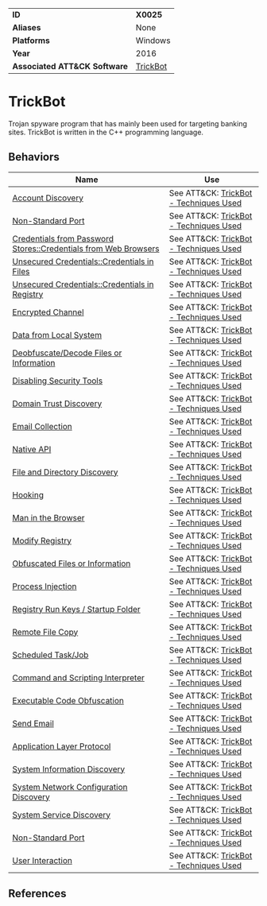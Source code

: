 |||
|---------|------------------------|
|**ID**|**X0025**|
|**Aliases**|None|
|**Platforms**|Windows|
|**Year**| 2016 |
|**Associated ATT&CK Software**|[TrickBot](https://attack.mitre.org/software/S0266/)|


TrickBot
========
Trojan spyware program that has mainly been used for targeting banking sites. TrickBot is written in the C++ programming language.

Behaviors
---------
|Name|Use|
|---------------------|-------------------------------------------------------|
|[Account Discovery](https://attack.mitre.org/techniques/T1087/)|See ATT&CK: [TrickBot - Techniques Used](https://attack.mitre.org/software/S0266/)|
|[Non-Standard Port](https://attack.mitre.org/techniques/T1571/)|See ATT&CK: [TrickBot - Techniques Used](https://attack.mitre.org/software/S0266/)|
|[Credentials from Password Stores::Credentials from Web Browsers](https://attack.mitre.org/techniques/T1555/003/)|See ATT&CK: [TrickBot - Techniques Used](https://attack.mitre.org/software/S0266/)|
|[Unsecured Credentials::Credentials in Files](https://attack.mitre.org/techniques/T1552/001/)|See ATT&CK: [TrickBot - Techniques Used](https://attack.mitre.org/software/S0266/)|
|[Unsecured Credentials::Credentials in Registry](https://attack.mitre.org/techniques/T1552/002/)|See ATT&CK: [TrickBot - Techniques Used](https://attack.mitre.org/software/S0266/)|
|[Encrypted Channel](https://attack.mitre.org/techniques/T1573/)|See ATT&CK: [TrickBot - Techniques Used](https://attack.mitre.org/software/S0266/)|
|[Data from Local System](https://attack.mitre.org/techniques/T1005/)|See ATT&CK: [TrickBot - Techniques Used](https://attack.mitre.org/software/S0266/)|
|[Deobfuscate/Decode Files or Information](https://attack.mitre.org/techniques/T1140/)|See ATT&CK: [TrickBot - Techniques Used](https://attack.mitre.org/software/S0266/)|
|[Disabling Security Tools](https://github.com/MBCProject/mbc-markdown/blob/master/defense-evasion/disable-security-tools.md)|See ATT&CK: [TrickBot - Techniques Used](https://attack.mitre.org/software/S0266/)|
|[Domain Trust Discovery](https://attack.mitre.org/techniques/T1482/)|See ATT&CK: [TrickBot - Techniques Used](https://attack.mitre.org/software/S0266/)|
|[Email Collection](https://attack.mitre.org/techniques/T1114/)|See ATT&CK: [TrickBot - Techniques Used](https://attack.mitre.org/software/S0266/)|
|[Native API](https://attack.mitre.org/techniques/T1106/)|See ATT&CK: [TrickBot - Techniques Used](https://attack.mitre.org/software/S0266/)|
|[File and Directory Discovery](https://attack.mitre.org/techniques/T1083/)|See ATT&CK: [TrickBot - Techniques Used](https://attack.mitre.org/software/S0266/)|
|[Hooking](https://github.com/MBCProject/mbc-markdown/blob/master/credential-access/hooking.md)|See ATT&CK: [TrickBot - Techniques Used](https://attack.mitre.org/software/S0266/)|
|[Man in the Browser](https://attack.mitre.org/techniques/T1185/)|See ATT&CK: [TrickBot - Techniques Used](https://attack.mitre.org/software/S0266/)|
|[Modify Registry](https://github.com/MBCProject/mbc-markdown/blob/master/defense-evasion/modify-reg.md)|See ATT&CK: [TrickBot - Techniques Used](https://attack.mitre.org/software/S0266/)|
|[Obfuscated Files or Information](https://github.com/MBCProject/mbc-markdown/blob/master/defense-evasion/obfuscate-files.md)|See ATT&CK: [TrickBot - Techniques Used](https://attack.mitre.org/software/S0266/)|
|[Process Injection](https://github.com/MBCProject/mbc-markdown/blob/master/defense-evasion/process-inject.md)|See ATT&CK: [TrickBot - Techniques Used](https://attack.mitre.org/software/S0266/)|
|[Registry Run Keys / Startup Folder](https://github.com/MBCProject/mbc-markdown/blob/master/persistence/registry-run-startup.md)|See ATT&CK: [TrickBot - Techniques Used](https://attack.mitre.org/software/S0266/)|
|[Remote File Copy](https://github.com/MBCProject/mbc-markdown/blob/master/command-and-control/remote-file-copy.md)|See ATT&CK: [TrickBot - Techniques Used](https://attack.mitre.org/software/S0266/)|
|[Scheduled Task/Job](https://attack.mitre.org/techniques/T1053/)|See ATT&CK: [TrickBot - Techniques Used](https://attack.mitre.org/software/S0266/)|
|[Command and Scripting Interpreter](https://attack.mitre.org/techniques/T1059/)|See ATT&CK: [TrickBot - Techniques Used](https://attack.mitre.org/software/S0266/)|
|[Executable Code Obfuscation](https://github.com/MBCProject/mbc-markdown/blob/master/anti-static-analysis/exe-code-obfuscate.md)|See ATT&CK: [TrickBot - Techniques Used](https://attack.mitre.org/software/S0266/)|
|[Send Email](https://github.com/MBCProject/mbc-markdown/blob/master/execution/send-email.md)|See ATT&CK: [TrickBot - Techniques Used](https://attack.mitre.org/software/S0266/)|
|[Application Layer Protocol](https://attack.mitre.org/techniques/T1071/)|See ATT&CK: [TrickBot - Techniques Used](https://attack.mitre.org/software/S0266/)|
|[System Information Discovery](https://github.com/MBCProject/mbc-markdown/blob/master/discovery/system-info-discover.md)|See ATT&CK: [TrickBot - Techniques Used](https://attack.mitre.org/software/S0266/)|
|[System Network Configuration Discovery](https://attack.mitre.org/techniques/T1016/)|See ATT&CK: [TrickBot - Techniques Used](https://attack.mitre.org/software/S0266/)|
|[System Service Discovery](https://attack.mitre.org/techniques/T1016/)|See ATT&CK: [TrickBot - Techniques Used](https://attack.mitre.org/software/S0266/)|
|[Non-Standard Port](https://attack.mitre.org/techniques/T1571/)|See ATT&CK: [TrickBot - Techniques Used](https://attack.mitre.org/software/S0266/)|
|[User Interaction](https://github.com/MBCProject/mbc-markdown/blob/master/execution/user-interaction.md)|See ATT&CK: [TrickBot - Techniques Used](https://attack.mitre.org/software/S0266/)|

References
----------

